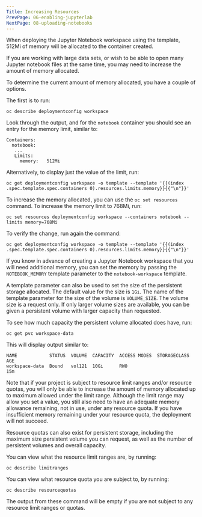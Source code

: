 ```yaml
---
Title: Increasing Resources
PrevPage: 06-enabling-jupyterlab
NextPage: 08-uploading-notebooks
---
```


When deploying the Jupyter Notebook workspace using the template, 512Mi of memory will be allocated to the container created.

If you are working with large data sets, or wish to be able to open many Jupyter notebook files at the same time, you may need to increase the amount of memory allocated.

To determine the current amount of memory allocated, you have a couple of options.

The first is to run:

```execute
oc describe deploymentconfig workspace
```

Look through the output, and for the `notebook` container you should see an entry for the memory limit, similar to:

```
Containers:
  notebook:
   ...
   Limits:
     memory:   512Mi
```

Alternatively, to display just the value of the limit, run:

```execute
oc get deploymentconfig workspace -o template --template '{{(index .spec.template.spec.containers 0).resources.limits.memory}}{{"\n"}}'
```

To increase the memory allocated, you can use the `oc set resources` command. To increase the memory limit to 768Mi, run:

```execute
oc set resources deploymentconfig workspace --containers notebook --limits memory=768Mi
```

To verify the change, run again the command:

```execute
oc get deploymentconfig workspace -o template --template '{{(index .spec.template.spec.containers 0).resources.limits.memory}}{{"\n"}}'
```

If you know in advance of creating a Jupyter Notebook workspace that you will need additional memory, you can set the memory by passing the `NOTEBOOK_MEMORY` template parameter to the `notebook-workspace` template.

A template parameter can also be used to set the size of the persistent storage allocated. The default value for the size is `1Gi`. The name of the template parameter for the size of the volume is `VOLUME_SIZE`. The volume size is a request only. If only larger volume sizes are available, you can be given a persistent volume with larger capacity than requested.

To see how much capacity the persistent volume allocated does have, run:

```execute
oc get pvc workspace-data
```

This will display output similar to:

```
NAME            STATUS  VOLUME  CAPACITY  ACCESS MODES  STORAGECLASS  AGE
workspace-data  Bound   vol121  10Gi      RWO                         15m
```

Note that if your project is subject to resource limit ranges and/or resource quotas, you will only be able to increase the amount of memory allocated up to maximum allowed under the limit range. Although the limit range may allow you set a value, you still also need to have an adequate memory allowance remaining, not in use, under any resource quota. If you have insufficient memory remaining under your resource quota, the deployment will not succeed.

Resource quotas can also exist for persistent storage, including the maximum size persistent volume you can request, as well as the number of persistent volumes and overall capacity.

You can view what the resource limit ranges are, by running:

```execute
oc describe limitranges
```

You can view what resource quota you are subject to, by running:

```execute
oc describe resourcequotas
```

The output from these command will be empty if you are not subject to any resource limit ranges or quotas.
